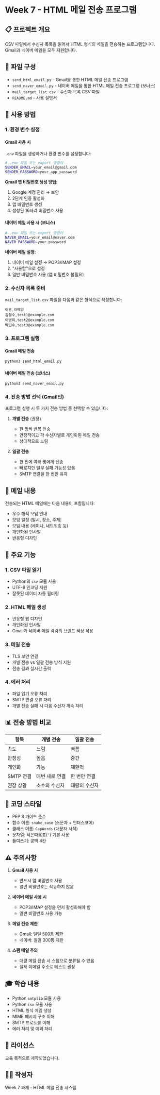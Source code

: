# Week 7 - HTML 메일 전송 프로그램

## 📋 프로젝트 개요

CSV 파일에서 수신자 목록을 읽어서 HTML 형식의 메일을 전송하는 프로그램입니다.
Gmail과 네이버 메일을 모두 지원합니다.

## 📁 파일 구성

-   `send_html_email.py` - Gmail을 통한 HTML 메일 전송 프로그램
-   `send_naver_email.py` - 네이버 메일을 통한 HTML 메일 전송 프로그램 (보너스)
-   `mail_target_list.csv` - 수신자 목록 CSV 파일
-   `README.md` - 사용 설명서

## 🚀 사용 방법

### 1. 환경 변수 설정

#### Gmail 사용 시

`.env` 파일을 생성하거나 환경 변수를 설정합니다:

```bash
# .env 파일 또는 export 명령어
SENDER_EMAIL=your_email@gmail.com
SENDER_PASSWORD=your_app_password
```

**Gmail 앱 비밀번호 생성 방법:**

1. Google 계정 관리 → 보안
2. 2단계 인증 활성화
3. 앱 비밀번호 생성
4. 생성된 16자리 비밀번호 사용

#### 네이버 메일 사용 시 (보너스)

```bash
# .env 파일 또는 export 명령어
NAVER_EMAIL=your_email@naver.com
NAVER_PASSWORD=your_password
```

**네이버 메일 설정:**

1. 네이버 메일 설정 → POP3/IMAP 설정
2. "사용함"으로 설정
3. 일반 비밀번호 사용 (앱 비밀번호 불필요)

### 2. 수신자 목록 준비

`mail_target_list.csv` 파일을 다음과 같은 형식으로 작성합니다:

```csv
이름,이메일
김철수,test1@example.com
이영희,test2@example.com
박민수,test3@example.com
```

### 3. 프로그램 실행

#### Gmail 메일 전송

```bash
python3 send_html_email.py
```

#### 네이버 메일 전송 (보너스)

```bash
python3 send_naver_email.py
```

### 4. 전송 방법 선택 (Gmail만)

프로그램 실행 시 두 가지 전송 방법 중 선택할 수 있습니다:

1. **개별 전송** (권장)

    - 한 명씩 반복 전송
    - 안정적이고 각 수신자별로 개인화된 메일 전송
    - 상대적으로 느림

2. **일괄 전송**
    - 한 번에 여러 명에게 전송
    - 빠르지만 일부 실패 가능성 있음
    - SMTP 연결을 한 번만 유지

## 📧 메일 내용

전송되는 HTML 메일에는 다음 내용이 포함됩니다:

-   우주 해적 모임 안내
-   모임 일정 (일시, 장소, 주제)
-   모임 내용 (세미나, 네트워킹 등)
-   개인화된 인사말
-   반응형 디자인

## 🔧 주요 기능

### 1. CSV 파일 읽기

-   Python의 `csv` 모듈 사용
-   UTF-8 인코딩 지원
-   잘못된 데이터 자동 필터링

### 2. HTML 메일 생성

-   반응형 웹 디자인
-   개인화된 인사말
-   Gmail과 네이버 메일 각각의 브랜드 색상 적용

### 3. 메일 전송

-   TLS 보안 연결
-   개별 전송 vs 일괄 전송 방식 지원
-   전송 결과 실시간 출력

### 4. 에러 처리

-   파일 읽기 오류 처리
-   SMTP 연결 오류 처리
-   개별 전송 실패 시 다음 수신자 계속 처리

## 📊 전송 방법 비교

| 항목      | 개별 전송      | 일괄 전송     |
| --------- | -------------- | ------------- |
| 속도      | 느림           | 빠름          |
| 안정성    | 높음           | 중간          |
| 개인화    | 가능           | 제한적        |
| SMTP 연결 | 매번 새로 연결 | 한 번만 연결  |
| 권장 상황 | 소수의 수신자  | 대량의 수신자 |

## 🎯 코딩 스타일

-   PEP 8 가이드 준수
-   함수 이름: `snake_case` (소문자 + 언더스코어)
-   클래스 이름: `CapWords` (대문자 시작)
-   문자열: 작은따옴표(`'`) 기본 사용
-   들여쓰기: 공백 4칸

## ⚠️ 주의사항

1. **Gmail 사용 시**

    - 반드시 앱 비밀번호 사용
    - 일반 비밀번호는 작동하지 않음

2. **네이버 메일 사용 시**

    - POP3/IMAP 설정을 먼저 활성화해야 함
    - 일반 비밀번호 사용 가능

3. **메일 전송 제한**

    - Gmail: 일일 500통 제한
    - 네이버: 일일 300통 제한

4. **스팸 메일 주의**
    - 대량 메일 전송 시 스팸으로 분류될 수 있음
    - 실제 이메일 주소로 테스트 권장

## 🎓 학습 내용

-   Python `smtplib` 모듈 사용
-   Python `csv` 모듈 사용
-   HTML 형식 메일 생성
-   MIME 메시지 구조 이해
-   SMTP 프로토콜 이해
-   에러 처리 및 예외 처리

## 📝 라이선스

교육 목적으로 제작되었습니다.

## 👨‍💻 작성자

Week 7 과제 - HTML 메일 전송 시스템

